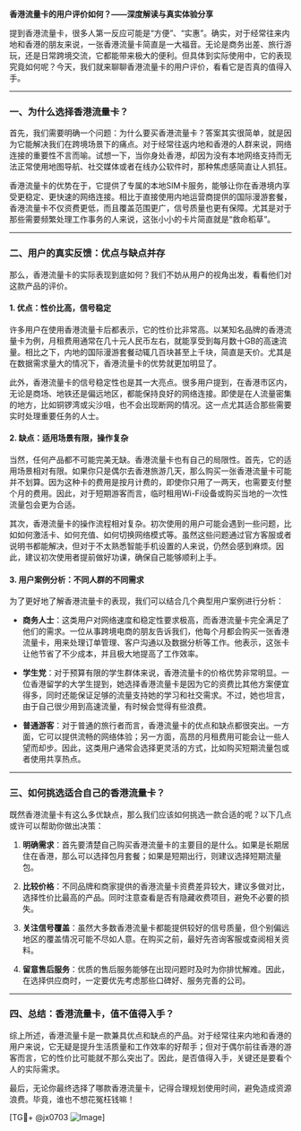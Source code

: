 **香港流量卡的用户评价如何？——深度解读与真实体验分享**

提到香港流量卡，很多人第一反应可能是“方便”、“实惠”。确实，对于经常往来内地和香港的朋友来说，一张香港流量卡简直是一大福音。无论是商务出差、旅行游玩，还是日常跨境交流，它都能带来极大的便利。但具体到实际使用中，它的表现究竟如何呢？今天，我们就来聊聊香港流量卡的用户评价，看看它是否真的值得入手。

---

### **一、为什么选择香港流量卡？**

首先，我们需要明确一个问题：为什么要买香港流量卡？答案其实很简单，就是因为它能解决我们在跨境场景下的痛点。对于经常往返内地和香港的人群来说，网络连接的重要性不言而喻。试想一下，当你身处香港，却因为没有本地网络支持而无法正常使用地图导航、社交媒体或者在线办公软件时，那种焦虑感简直让人抓狂。

香港流量卡的优势在于，它提供了专属的本地SIM卡服务，能够让你在香港境内享受更稳定、更快速的网络连接。相比于直接使用内地运营商提供的国际漫游套餐，香港流量卡不仅资费更低，而且覆盖范围更广，信号质量也更有保障。尤其是对于那些需要频繁处理工作事务的人来说，这张小小的卡片简直就是“救命稻草”。

---

### **二、用户的真实反馈：优点与缺点并存**

那么，香港流量卡的实际表现到底如何？我们不妨从用户的视角出发，看看他们对这款产品的评价。

#### **1. 优点：性价比高，信号稳定**
许多用户在使用香港流量卡后都表示，它的性价比非常高。以某知名品牌的香港流量卡为例，月租费用通常在几十元人民币左右，就能享受到每月数十GB的高速流量。相比之下，内地的国际漫游套餐动辄几百块甚至上千块，简直是天价。尤其是在数据需求量大的情况下，香港流量卡的优势就更加明显了。

此外，香港流量卡的信号稳定性也是其一大亮点。很多用户提到，在香港市区内，无论是商场、地铁还是偏远地区，都能保持良好的网络连接。即使是在人流量密集的地方，比如铜锣湾或尖沙咀，也不会出现断网的情况。这一点尤其适合那些需要实时处理重要任务的人士。

#### **2. 缺点：适用场景有限，操作复杂**
当然，任何产品都不可能完美无缺。香港流量卡也有自己的局限性。首先，它的适用场景相对有限。如果你只是偶尔去香港旅游几天，那么购买一张香港流量卡可能并不划算。因为这种卡的费用是按月计费的，即使你只用了一两天，也需要支付整个月的费用。因此，对于短期游客而言，临时租用Wi-Fi设备或购买当地的一次性流量包会更为合适。

其次，香港流量卡的操作流程相对复杂。初次使用的用户可能会遇到一些问题，比如如何激活卡、如何充值、如何切换网络模式等。虽然这些问题通过官方客服或者说明书都能解决，但对于不太熟悉智能手机设置的人来说，仍然会感到麻烦。因此，建议初次使用者提前做好功课，确保自己能够顺利上手。

#### **3. 用户案例分析：不同人群的不同需求**
为了更好地了解香港流量卡的表现，我们可以结合几个典型用户案例进行分析：

- **商务人士**：这类用户对网络速度和稳定性要求极高，而香港流量卡完全满足了他们的需求。一位从事跨境电商的朋友告诉我们，他每个月都会购买一张香港流量卡，用来处理订单管理、客户沟通以及数据分析等工作。他表示，这张卡让他节省了不少成本，并且极大地提高了工作效率。
  
- **学生党**：对于预算有限的学生群体来说，香港流量卡的价格优势非常明显。一位香港留学的大学生提到，她选择香港流量卡是因为它的资费比其他方案便宜得多，同时还能保证足够的流量支持她的学习和社交需求。不过，她也坦言，由于自己很少用到高速流量，有时候会觉得有些浪费。

- **普通游客**：对于普通的旅行者而言，香港流量卡的优点和缺点都很突出。一方面，它可以提供流畅的网络体验；另一方面，高昂的月租费用可能会让一些人望而却步。因此，这类用户通常会选择更灵活的方式，比如购买短期流量包或者使用共享热点。

---

### **三、如何挑选适合自己的香港流量卡？**

既然香港流量卡有这么多优缺点，那么我们应该如何挑选一款合适的呢？以下几点或许可以帮助你做出决策：

1. **明确需求**：首先要清楚自己购买香港流量卡的主要目的是什么。如果是长期居住在香港，那么可以选择包月套餐；如果是短期出行，则建议选择短期流量包。
   
2. **比较价格**：不同品牌和商家提供的香港流量卡资费差异较大，建议多做对比，选择性价比最高的产品。同时注意查看是否有隐藏收费项目，避免不必要的损失。

3. **关注信号覆盖**：虽然大多数香港流量卡都能提供较好的信号质量，但个别偏远地区的覆盖情况可能不尽如人意。在购买之前，最好先咨询客服或查阅相关资料。

4. **留意售后服务**：优质的售后服务能够在出现问题时及时为你排忧解难。因此，在选择供应商时，一定要优先考虑那些口碑好、服务完善的公司。

---

### **四、总结：香港流量卡，值不值得入手？**

综上所述，香港流量卡是一款兼具优点和缺点的产品。对于经常往来内地和香港的用户来说，它无疑是提升生活质量和工作效率的好帮手；但对于偶尔前往香港的游客而言，它的性价比可能就不那么突出了。因此，是否值得入手，关键还是要看个人的实际需求。

最后，无论你最终选择了哪款香港流量卡，记得合理规划使用时间，避免造成资源浪费。毕竟，谁也不想花冤枉钱嘛！

[TG💪+ @jx0703 ![Image](https://github.com/user-attachments/assets/dbca1d08-cadb-493c-b0ec-ad6f7a83f270)]